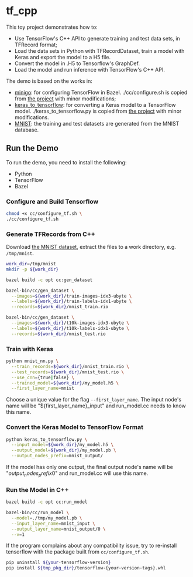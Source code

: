 # tf_cpp

This toy project demonstrates how to:
  * Use TensorFlow's C++ API to generate training and test data sets, in TFRecord format;
  * Load the data sets in Python with TFRecordDataset, train a model with Keras and export the model to a H5 file.
  * Convert the model in .H5 to Tensorflow's GraphDef.
  * Load the model and run inference with TensorFlow's C++ API.
  
The demo is based on the works in:
  * [minigo](https://github.com/tensorflow/minigo): for configuring TensorFlow in Bazel. ./cc/configure.sh is copied from [the project](https://github.com/tensorflow/minigo/blob/master/cc/configure_tensorflow.sh) with minor modifications;
  * [keras_to_tensorflow](https://github.com/amir-abdi/keras_to_tensorflow): for converting a Keras model to a TensorFlow model. ./keras_to_tensorflow.py is copied from [the project](https://github.com/amir-abdi/keras_to_tensorflow/blob/master/keras_to_tensorflow.py) with minor modifications.
  * [MNIST](http://yann.lecun.com/exdb/mnist/): the training and test datasets are generated from the MNIST database.

## Run the Demo

To run the demo, you need to install the following:
* Python
* TensorFlow
* Bazel

### Configure and Build Tensorflow
```bash
chmod +x cc/configure_tf.sh \
./cc/configure_tf.sh
```

### Generate TFRecords from C++
Download [the MNIST dataset](http://yann.lecun.com/exdb/mnist/), extract the files to a work directory, e.g. `/tmp/mnist`.
```bash
work_dir=/tmp/mnist
mkdir -p ${work_dir}

bazel build -c opt cc:gen_dataset

bazel-bin/cc/gen_dataset \
  --images=${work_dir}/train-images-idx3-ubyte \
  --labels=${work_dir}/train-labels-idx1-ubyte \
  --records=${work_dir}/mnist_train.rio

bazel-bin/cc/gen_dataset \
  --images=${work_dir}/t10k-images-idx3-ubyte \
  --labels=${work_dir}/t10k-labels-idx1-ubyte \
  --records=${work_dir}/mnist_test.rio
```

### Train with Keras
```bash
python mnist_nn.py \
  --train_records=${work_dir}/mnist_train.rio \
  --test_records=${work_dir}/mnist_test.rio \
  --use_cnn={true|false} \
  --trained_model=${work_dir}/my_model.h5 \
  --first_layer_name=mnist
```
Choose a unique value for the flag `--first_layer_name`. The input node's name will be "${first_layer_name}_input" and run_model.cc needs to know this name.

### Convert the Keras Model to TensorFlow Format
```bash
python keras_to_tensorflow.py \
  --input_model=${work_dir}/my_model.h5 \
  --output_model=${work_dir}/my_model.pb \
  --output_nodes_prefix=mnist_output/
```
If the model has only one output, the final output node's name will be "${output_nodes_prefix}0$" and run_model.cc will use this name.

### Run the Model in C++
```bash
bazel build -c opt cc:run_model

bazel-bin/cc/run_model \
  --model=./tmp/my_model.pb \
  --input_layer_name=mnist_input \
  --output_layer_name=mnist_output/0 \
  --v=1
```

If the program complains about any compatibility issue, try to re-install tensorflow with the package built from `cc/configure_tf.sh`.
```bash
pip uninstall ${your-tensorflow-version}
pip install ${tmp_pkg_dir}/tensorflow-{your-version-tags}.whl
```
